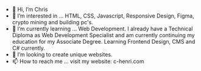 - 👋 Hi, I’m Chris
- 👀 I’m interested in ... HTML, CSS, Javascript, Responsive Design, Figma, crypto mining and building pc's.
- 🌱 I’m currently learning ... Web Development.  I already have a Technical Diploma as Web Development Specialist and am currently continuing my education for my Associate Degree.  Learning Frontend Design, CMS and C# currently. 
- 💞️ I’m looking to create unique websites. 
- 📫 How to reach me ... visit my website: c-henri.com

<!---
H3nr1-1/H3nr1-1 is a ✨ special ✨ repository because its `README.md` (this file) appears on your GitHub profile.
You can click the Preview link to take a look at your changes.
--->
